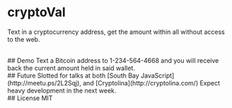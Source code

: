 # cryptoVal
Text in a cryptocurrency address, get the amount within all without access to the web.

<br>
## Demo
Text a Bitcoin address to 1-234-564-4668 and you will receive back the current amount held in said wallet.

<br>
## Future
Slotted for talks at both [South Bay JavaScript](http://meetu.ps/2L2Sqj), and [Cryptolina](http://cryptolina.com/)
Expect heavy development in the next week.

<br>
## License
MIT
